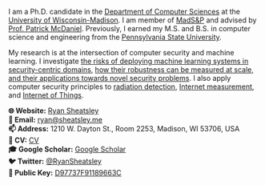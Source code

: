 I am a Ph.D. candidate in the [Department of Computer
Sciences](https://www.cs.wisc.edu) at the [University of
Wisconsin-Madison](https://www.wisc.edu). I am member of
[MadS&P](https://madsp.cs.wisc.edu) and advised by [Prof. Patrick
McDaniel](http://patrickmcdaniel.org). Previously, I earned my M.S. and B.S. in
computer science and engineering from the [Pennsylvania State
University](https://www.psu.edu).

My research is at the intersection of computer security and machine learning. I
investigate [the risks of deploying machine learning systems in
security-centric domains](https://arxiv.org/abs/2105.08619), [how their
robustness can be measured at scale](https://arxiv.org/abs/2209.04521), [and their applications towards novel security
problems](https://arxiv.org/abs/2202.10387). I also apply computer security
principles to [radiation
detection](https://www.sciencedirect.com/science/article/abs/pii/S0168900222003643),
[Internet measurement](https://arxiv.org/abs/2204.05122), and [Internet of
Things](https://arxiv.org/abs/2201.09338).

**🌐 Website:** [Ryan Sheatsley](https://sheatsley.me)\
**📧 Email:** [ryan@sheatsley.me](mailto:ryan@sheatsley.me)\
**📫 Address:** 1210 W. Dayton St., Room 2253, Madison, WI 53706, USA\
**📃 CV:** [CV](https://sheatsley.me/cv.pdf)\
**🎓 Google Scholar:** [Google
Scholar](https://scholar.google.co.uk/citations?user=BIl9HXgAAAAJ&hl=en)\
**🐦 Twitter:** [@RyanSheatsley](https://twitter.com/ryansheatsley)\
**🔑 Public Key:** [D97737F91189663C](https://sheatsley.me/public.gpg)
